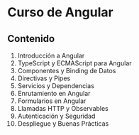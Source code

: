 # Curso de Angular

## Contenido

1. Introducción a Angular
2. TypeScript y ECMAScript para Angular
3. Componentes y Binding de Datos
4. Directivas y Pipes
5. Servicios y Dependencias
6. Enrutamiento en Angular
7. Formularios en Angular
8. Llamadas HTTP y Observables
9. Autenticación y Seguridad
10. Despliegue y Buenas Prácticas
